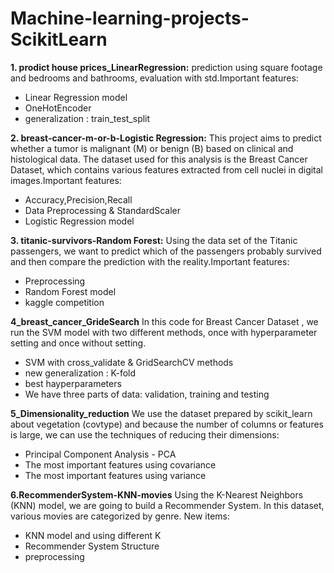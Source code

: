 # Machine-learning-projects-ScikitLearn


**1. prodict house prices_LinearRegression:** prediction using square footage and bedrooms and bathrooms, evaluation with std.Important features:
- Linear Regression model
- OneHotEncoder
- generalization : train_test_split

**2. breast-cancer-m-or-b-Logistic Regression:** This project aims to predict whether a tumor is malignant (M) or benign (B) based on clinical and histological data. The dataset used for this analysis is the Breast Cancer Dataset, which contains various features extracted from cell nuclei in digital images.Important features:
- Accuracy,Precision,Recall
- Data Preprocessing & StandardScaler
- Logistic Regression model
  
**3. titanic-survivors-Random Forest:** Using the data set of the Titanic passengers, we want to predict which of the passengers probably survived and then compare the prediction with the reality.Important features:
- Preprocessing
- Random Forest model
- kaggle competition

**4_breast_cancer_GrideSearch**
In this code for Breast Cancer Dataset , we run the SVM model with two different methods, once with hyperparameter setting and once without setting.
- SVM with cross_validate & GridSearchCV methods
- new generalization : K-fold
- best hayperparameters
- We have three parts of data: validation, training and testing

**5_Dimensionality_reduction**
We use the dataset prepared by scikit_learn about vegetation (covtype) and because the number of columns or features is large, we can use the techniques of reducing their dimensions:
- Principal Component Analysis - PCA
- The most important features using covariance
- The most important features using variance

**6.RecommenderSystem-KNN-movies**
Using the K-Nearest Neighbors (KNN) model, we are going to build a Recommender System. In this dataset, various movies are categorized by genre. New items:
- KNN model and using different K
- Recommender System Structure
- preprocessing
